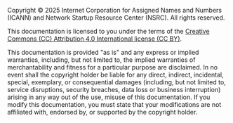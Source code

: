 Copyright © 2025 Internet Corporation for Assigned Names and Numbers (ICANN) and Network Startup Resource Center (NSRC). All rights reserved.

This documentation is licensed to you under the terms of the [Creative Commons (CC) Attribution 4.0 International license (CC BY)](https://creativecommons.org/licenses/by/4.0).


This documentation is provided "as is" and any express or implied warranties, including, but not limited to, the implied warranties of merchantability and fitness for a particular purpose are disclaimed. In no event shall the copyright holder be liable for any direct, indirect, incidental, special, exemplary, or consequential damages (including, but not limited to, service disruptions, security breaches, data loss or business interruption) arising in any way out of the use, misuse of this documentation. If you modify this documentation, you must state that your modifications are not affiliated with, endorsed by, or supported by the copyright holder. 






